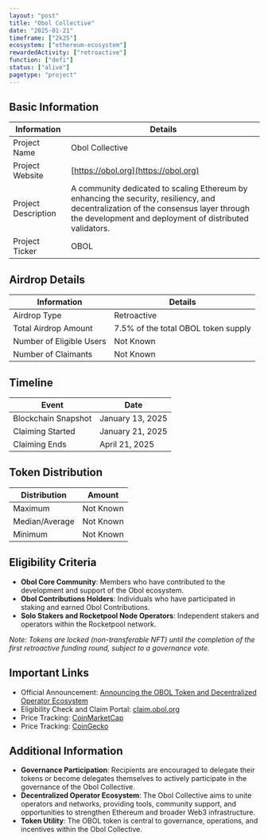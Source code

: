 ```yaml
---
layout: "post"
title: "Obol Collective"
date: "2025-01-21"
timeframe: ["2k25"]
ecosystem: ["ethereum-ecosystem"]
rewardedActivity: ["retroactive"]
function: ["defi"]
status: ["alive"]
pagetype: "project"
---
```


## Basic Information

| Information         | Details                                                                                                                                                                                        |
| ------------------- | ---------------------------------------------------------------------------------------------------------------------------------------------------------------------------------------------- |
| Project Name        | Obol Collective                                                                                                                                                                                |
| Project Website     | [https://obol.org](https://obol.org)                                                                                                                                                           |
| Project Description | A community dedicated to scaling Ethereum by enhancing the security, resiliency, and decentralization of the consensus layer through the development and deployment of distributed validators. |
| Project Ticker      | OBOL                                                                                                                                                                                           |

## Airdrop Details

| Information              | Details                             |
| ------------------------ | ----------------------------------- |
| Airdrop Type             | Retroactive                         |
| Total Airdrop Amount     | 7.5% of the total OBOL token supply |
| Number of Eligible Users | Not Known                           |
| Number of Claimants      | Not Known                           |

## Timeline

| Event               | Date             |
| ------------------- | ---------------- |
| Blockchain Snapshot | January 13, 2025 |
| Claiming Started    | January 21, 2025 |
| Claiming Ends       | April 21, 2025   |

## Token Distribution

| Distribution   | Amount    |
| -------------- | --------- |
| Maximum        | Not Known |
| Median/Average | Not Known |
| Minimum        | Not Known |

## Eligibility Criteria

- **Obol Core Community**: Members who have contributed to the development and support of the Obol ecosystem.
- **Obol Contributions Holders**: Individuals who have participated in staking and earned Obol Contributions.
- **Solo Stakers and Rocketpool Node Operators**: Independent stakers and operators within the Rocketpool network.

_Note: Tokens are locked (non-transferable NFT) until the completion of the first retroactive funding round, subject to a governance vote._

## Important Links

- Official Announcement: [Announcing the OBOL Token and Decentralized Operator Ecosystem](https://blog.obol.org/airdrop/)
- Eligibility Check and Claim Portal: [claim.obol.org](https://claim.obol.org)
- Price Tracking: [CoinMarketCap](https://coinmarketcap.com/currencies/obol)
- Price Tracking: [CoinGecko](https://www.coingecko.com/en/coins/obol)

## Additional Information

- **Governance Participation**: Recipients are encouraged to delegate their tokens or become delegates themselves to actively participate in the governance of the Obol Collective.
- **Decentralized Operator Ecosystem**: The Obol Collective aims to unite operators and networks, providing tools, community support, and opportunities to strengthen Ethereum and broader Web3 infrastructure.
- **Token Utility**: The OBOL token is central to governance, operations, and incentives within the Obol Collective.